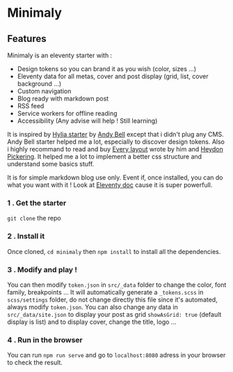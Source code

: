 # Minimaly

## Features
Minimaly is an eleventy starter with :  
- Design tokens so you can brand it as you wish (color, sizes ...)
- Eleventy data for all metas, cover and post display (grid, list, cover background ...)
- Custom navigation
- Blog ready with markdown post
- RSS feed
- Service workers for offline reading
- Accessibility (Any advise will help ! Still learning)

It is inspired by [Hylia starter](https://github.com/hankchizljaw/hylia) by [Andy Bell](https://hankchizljaw.com/) except that i didn't plug any CMS. Andy Bell starter helped me a lot, especially to discover design tokens. Also i highly recommand to read and buy [Every layout](https://absolutely.every-layout.dev/) wrote by him and [Heydon Pickering](http://www.heydonworks.com/). It helped me a lot to implement a better css structure and understand some basics stuff.  

It is for simple markdown blog use only. Event if, once installed, you can do what you want with it !
Look at [Eleventy doc](https://www.11ty.io/) cause it is super powerfull. 

### 1 . Get the starter
`git clone` the repo

### 2 . Install it
Once cloned, `cd minimaly` then `npm install` to install all the dependencies. 

### 3 . Modify and play !
You can then modify `token.json` in `src/_data` folder to change the color, font family, breakpoints ... It will automatically generate a `_tokens.scss` in `scss/settings` folder, do not change directly this file since it's automated, always modify `token.json`. You can also change any data in `src/_data/site.json` to display your post as grid `showAsGrid: true` (default display is list) and to display cover, change the title, logo ...

### 4 . Run in the browser
You can run `npm run serve` and go to `localhost:8080` adress in your browser to check the result.



